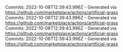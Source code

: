 Commits: 2022-10-08T12:39:43.996Z - Generated via https://github.com/marketplace/actions/artificial-grass
<br>
Commits: 2022-10-08T12:39:43.996Z - Generated via https://github.com/marketplace/actions/artificial-grass
<br>
Commits: 2022-10-08T12:39:43.996Z - Generated via https://github.com/marketplace/actions/artificial-grass
<br>
Commits: 2022-10-08T12:39:43.996Z - Generated via https://github.com/marketplace/actions/artificial-grass
<br>
